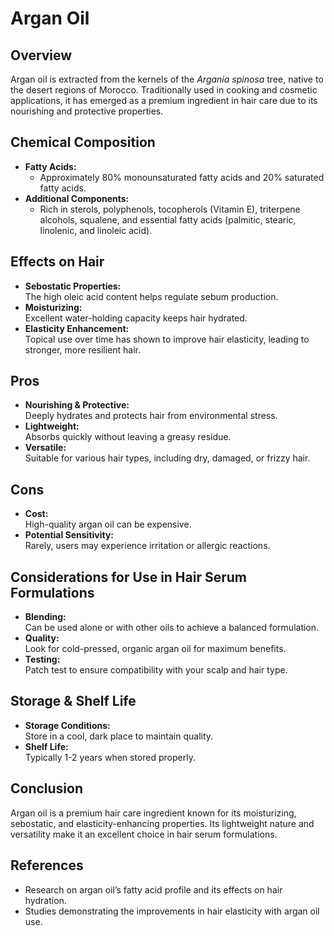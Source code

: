 # Argan Oil

## Overview
Argan oil is extracted from the kernels of the *Argania spinosa* tree, native to the desert regions of Morocco. Traditionally used in cooking and cosmetic applications, it has emerged as a premium ingredient in hair care due to its nourishing and protective properties.

## Chemical Composition
- **Fatty Acids:**  
  - Approximately 80% monounsaturated fatty acids and 20% saturated fatty acids.
- **Additional Components:**  
  - Rich in sterols, polyphenols, tocopherols (Vitamin E), triterpene alcohols, squalene, and essential fatty acids (palmitic, stearic, linolenic, and linoleic acid).

## Effects on Hair
- **Sebostatic Properties:**  
  The high oleic acid content helps regulate sebum production.
- **Moisturizing:**  
  Excellent water-holding capacity keeps hair hydrated.
- **Elasticity Enhancement:**  
  Topical use over time has shown to improve hair elasticity, leading to stronger, more resilient hair.

## Pros
- **Nourishing & Protective:**  
  Deeply hydrates and protects hair from environmental stress.
- **Lightweight:**  
  Absorbs quickly without leaving a greasy residue.
- **Versatile:**  
  Suitable for various hair types, including dry, damaged, or frizzy hair.

## Cons
- **Cost:**  
  High-quality argan oil can be expensive.
- **Potential Sensitivity:**  
  Rarely, users may experience irritation or allergic reactions.

## Considerations for Use in Hair Serum Formulations
- **Blending:**  
  Can be used alone or with other oils to achieve a balanced formulation.
- **Quality:**  
  Look for cold-pressed, organic argan oil for maximum benefits.
- **Testing:**  
  Patch test to ensure compatibility with your scalp and hair type.

## Storage & Shelf Life
- **Storage Conditions:**  
  Store in a cool, dark place to maintain quality.
- **Shelf Life:**  
  Typically 1-2 years when stored properly.

## Conclusion
Argan oil is a premium hair care ingredient known for its moisturizing, sebostatic, and elasticity-enhancing properties. Its lightweight nature and versatility make it an excellent choice in hair serum formulations.

## References
- Research on argan oil’s fatty acid profile and its effects on hair hydration.
- Studies demonstrating the improvements in hair elasticity with argan oil use.
